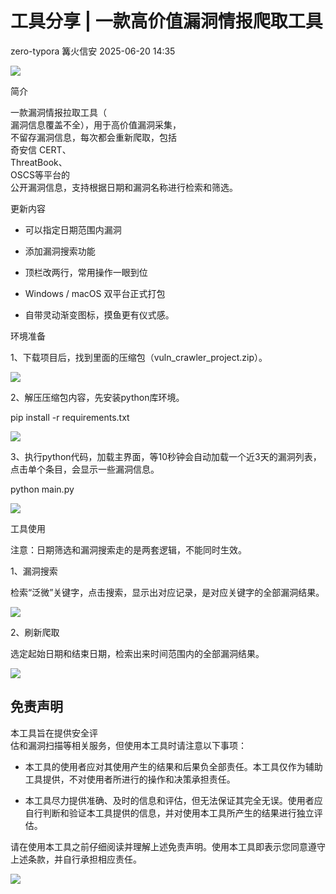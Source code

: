#  工具分享 | 一款高价值漏洞情报爬取工具  
zero-typora  篝火信安   2025-06-20 14:35  
  
![](https://mmbiz.qpic.cn/mmbiz_png/CQf7uHzmVb28gWIfBW91y1qRdUBVWjubswy7H2GXrumF9xEWXcicM7jbSvicLIHp4ImUQgO1yE9aYupic0micVUIuQ/640?wx_fmt=png&from=appmsg "")  
  
简介  
  
一款漏洞情报拉取工具（  
漏洞信息覆盖不全），用于高价值漏洞采集，  
不留存漏洞信息，每次都会重新爬取，包括  
奇安信 CERT、  
ThreatBook、  
OSCS等平台的  
公开漏洞信息，支持根据日期和漏洞名称进行检索和筛选。  
  
  
更新内容  
- 可以指定日期范围内漏洞  
  
- 添加漏洞搜索功能  
  
- 顶栏改两行，常用操作一眼到位  
  
- Windows / macOS 双平台正式打包  
  
- 自带灵动渐变图标，摸鱼更有仪式感。  
  
环境准备  
  
1、下载项目后，找到里面的压缩包（vuln_crawler_project.zip）。  
  
![](https://mmbiz.qpic.cn/mmbiz_jpg/CQf7uHzmVb28gWIfBW91y1qRdUBVWjubG0HpKee3X4vKv6b0gxF1fib1aIE38ufO2ic7oJL5Lt7ZHzQF4G6115vg/640?wx_fmt=jpeg "")  
  
2、解压压缩包内容，先安装python库环境。  
  
pip install -r requirements.txt  
  
![](https://mmbiz.qpic.cn/mmbiz_png/CQf7uHzmVb28gWIfBW91y1qRdUBVWjubULzL86M9Iu23Sa8nvrrf0tERibMmVlRzKfjSoVk2Mlb2v3q8PKOgiaiag/640?wx_fmt=png&from=appmsg "")  
  
3、执行python代码，加载主界面，等10秒钟会自动加载一个近3天的漏洞列表，点击单个条目，会显示一些漏洞信息。  
  
python main.py  
  
![](https://mmbiz.qpic.cn/mmbiz_jpg/CQf7uHzmVb28gWIfBW91y1qRdUBVWjubeiatZiaFkb0IkuqHolWBUNvxqEmcorwqibMzS1ialGkjyqxpbJtLibicYMEQ/640?wx_fmt=jpeg "")  
  
  
工具使用  
  
注意：日期筛选和漏洞搜索走的是两套逻辑，不能同时生效。  
  
1、漏洞搜索  
  
检索“泛微”关键字，点击搜索，显示出对应记录，是对应关键字的全部漏洞结果。  
  
![](https://mmbiz.qpic.cn/mmbiz_jpg/CQf7uHzmVb28gWIfBW91y1qRdUBVWjubzfACNx0A5zHaZPbZkicgq4S7Y6ae2lCtOGVnJ5X1RD5MxjpXWds979Q/640?wx_fmt=jpeg "")  
  
2、刷新爬取  
  
选定起始日期和结束日期，检索出来时间范围内的全部漏洞结果。  
  
![](https://mmbiz.qpic.cn/mmbiz_jpg/CQf7uHzmVb28gWIfBW91y1qRdUBVWjubibKAfDcPbvhhgYVfDMxOl5MzCy2l0P0YtaGE2z7VRJAibo4nsibHsRtMg/640?wx_fmt=jpeg "")  
  
  
## 免责声明  
  
  
本工具旨在提供安全评  
估和漏洞扫描等相关服务，但使用本工具时请注意以下事项：  
- 本工具的使用者应对其使用产生的结果和后果负全部责任。本工具仅作为辅助工具提供，不对使用者所进行的操作和决策承担责任。  
  
- 本工具尽力提供准确、及时的信息和评估，但无法保证其完全无误。使用者应自行判断和验证本工具提供的信息，并对使用本工具所产生的结果进行独立评估。  
  
请在使用本工具之前仔细阅读并理解上述免责声明。使用本工具即表示您同意遵守上述条款，并自行承担相应责任。  
  
![](https://mmbiz.qpic.cn/mmbiz_gif/CQf7uHzmVb3icxXWABkpMvXDJ1aDF6RgkCFLMvzDgLEx7jjY4A1n7yTEc2AZmg5CFFoeHJLb3AiblNHRLVFBqlfw/640?wx_fmt=gif&from=appmsg "")  
  
  
```
```  
  
  
  
